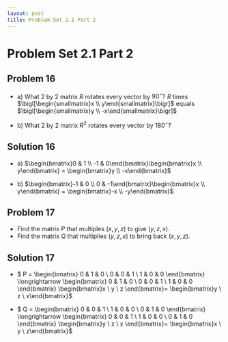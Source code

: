 ```yaml
---
layout: post
title: Problem Set 2.1 Part 2
---
```


# Problem Set 2.1 Part 2

## Problem 16
- a) What 2 by 2 matrix $R$ rotates every vector by $90^\circ$? $R$ times
$\bigl[\begin{smallmatrix}x \\ y\end{smallmatrix}\bigr]$ equals
$\bigl[\begin{smallmatrix}y \\ -x\end{smallmatrix}\bigr]$

- b) What 2 by 2 matrix $R^2$ rotates every vector by $180^\circ$?

## Solution 16
- a) $\begin{bmatrix}0 & 1 \\ -1 & 0\end{bmatrix}\begin{bmatrix}x \\
    y\end{bmatrix} = \begin{bmatrix}y \\ -x\end{bmatrix}$

- b) $\begin{bmatrix}-1 & 0 \\ 0 & -1\end{bmatrix}\begin{bmatrix}x \\
    y\end{bmatrix} = \begin{bmatrix}-x \\ -y\end{bmatrix}$

## Problem 17
- Find the matrix $P$ that multiples $(x,y,z)$ to give $(y,z,x)$.
- Find the matrix $Q$ that multiplies $(y,z,x)$ to bring back $(x,y,z)$.

## Solution 17
- $
P =
\begin{bmatrix}
    0 & 1 & 0 \\
    0 & 0 & 1 \\
    1 & 0 & 0
\end{bmatrix}
\longrightarrow
\begin{bmatrix}
    0 & 1 & 0 \\
    0 & 0 & 1 \\
    1 & 0 & 0
\end{bmatrix}
\begin{bmatrix}x \\ y \\ z \end{bmatrix}=
\begin{bmatrix}y \\ z \\ x\end{bmatrix}$

- $
Q =
\begin{bmatrix}
    0 & 0 & 1 \\
    1 & 0 & 0 \\
    0 & 1 & 0
\end{bmatrix}
\longrightarrow
\begin{bmatrix}
    0 & 0 & 1 \\
    1 & 0 & 0 \\
    0 & 1 & 0
\end{bmatrix}
\begin{bmatrix}y \\ z \\ x \end{bmatrix}=
\begin{bmatrix}x \\ y \\ z\end{bmatrix}$

